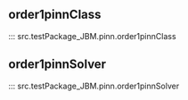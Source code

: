 order1pinnClass
----------------
::: src.testPackage_JBM.pinn.order1pinnClass

order1pinnSolver
----------------
::: src.testPackage_JBM.pinn.order1pinnSolver